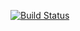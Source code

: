
[![Build Status](https://dev.azure.com/naginhalkeZ0090859/Frist_001demo/_apis/build/status/nagin72.newone?branchName=master)](https://dev.azure.com/naginhalkeZ0090859/Frist_001demo/_build/latest?definitionId=3&branchName=master)
